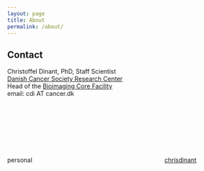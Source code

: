 ```yaml
---
layout: page
title: About
permalink: /about/
---
```


## Contact  

Christoffel Dinant, PhD, Staff Scientist  
[Danish Cancer Society Research Center](https://www.cancer.dk/international/)  
Head of the [Bioimaging Core Facility](https://github.com/BICF-DCRC)  
email: cdi AT cancer.dk  
personal [<svg class="svg-icon"><use xlink:href="{{ '/assets/minima-social-icons.svg#github' | relative_url }}"></use></svg>chrisdinant](https://github.com/chrisdinant)
